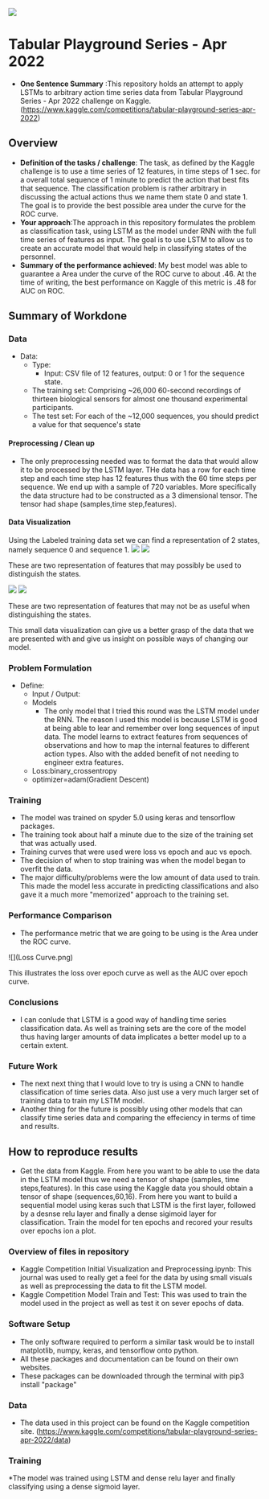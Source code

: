 ![](UTA-DataScience-Logo.png)

# Tabular Playground Series - Apr 2022

* **One Sentence Summary** :This repository holds an attempt to apply LSTMs to arbitrary action time series data from
Tabular Playground Series - Apr 2022 challenge on Kaggle. (https://www.kaggle.com/competitions/tabular-playground-series-apr-2022)


## Overview

  * **Definition of the tasks / challenge**:  The task, as defined by the Kaggle challenge is to use a time series of 12 features, in time steps of 1 sec. for a overall total sequence of 1 minute to predict the action that best fits that sequence. The classification problem is rather arbitrary in discussing the actual actions thus we name them state 0 and state 1. The goal is to provide the best possible area under the curve for the ROC curve.
  * **Your approach**:The approach in this repository formulates the problem as classification task, using LSTM as the model under RNN with the full time series of features as input. The goal is to use LSTM to allow us to create an accurate model that would help in classifying states of the personnel.
  * **Summary of the performance achieved**: My best model was able to guarantee a Area under the curve of the ROC curve to about .46.  At the time of writing, the best performance on Kaggle of this metric is .48 for AUC on ROC.

## Summary of Workdone

### Data

* Data:
  * Type: 
    * Input: CSV file of 12 features, output: 0 or 1 for the sequence state.
  * The training set: Comprising ~26,000 60-second recordings of thirteen biological sensors for almost one thousand experimental participants.
  * The test set: For each of the ~12,000 sequences, you should predict a value for that sequence's state
 
#### Preprocessing / Clean up

* The only preprocessing needed was to format the data that would allow it to be processed by the LSTM layer. THe data has a row for each time step and each time step has 12 features thus with the 60 time steps per sequence. We end up with a sample of 720 variables. More specifically the data structure had to be constructed as a 3 dimensional tensor. The tensor had shape (samples,time step,features).

#### Data Visualization

Using the Labeled training data set we can find a representation of 2 states, namely sequence 0 and sequence 1. 
![](Senor_12.png)
![](Sensor_02.png)



These are two representation of features that may possibly be used to distinguish the states.

![](Sensor_00.png)
![](Sensor_03.png)



These are two representation of features that may not be as useful when distinguishing the states.

This small data visualization can give us a better grasp of the data that we are presented with and give us insight on possible ways of changing our model.

### Problem Formulation

* Define:
  * Input / Output: 
  * Models
    * The only model that I tried this round was the LSTM model under the RNN. The reason I used this model is because LSTM is good at being able to lear and remember over long sequences of input data. The model learns to extract features from sequences of observations and how to map the internal features to different action types. Also with the added benefit of not needing to engineer extra features.
  * Loss:binary_crossentropy
  * optimizer=adam(Gradient Descent)

### Training
  * The model was trained on spyder 5.0 using keras and tensorflow packages.
  * The training took about half a minute due to the size of the training set that was actually used.
  * Training curves that were used were loss vs epoch and auc vs epoch.
  * The decision of when to stop training was when the model began to overfit the data.
  * The major difficulty/problems were the low amount of data used to train. This made the model less accurate in predicting classifications and also gave it a much more "memorized" approach to the training set.

### Performance Comparison

* The performance metric that we are going to be using is the Area under the ROC curve.

![](Loss Curve.png)

This illustrates the loss over epoch curve as well as the AUC over epoch curve.

### Conclusions

* I can conlude that LSTM is a good way of handling time series classification data. As well as training sets are the core of the model thus having larger amounts of data implicates a better model up to a certain extent.

### Future Work

* The next next thing that I would love to try is using a CNN to handle classification of time series data. Also just use a very much larger set of training data to train my LSTM model.
* Another thing for the future is possibly using other models that can classify time series data and comparing the effeciency in terms of time and results.

## How to reproduce results

* Get the data from Kaggle. From here you want to be able to use the data in the LSTM model thus we need a tensor of shape (samples, time steps,features). In this case using the Kaggle data you should obtain a tensor of shape (sequences,60,16). From here you want to build a sequential model using keras such that LSTM is the first layer, followed by a desnse relu layer and finally a dense sigimoid layer for classification. Train the model for ten epochs and recored your results over epochs ion a plot.


### Overview of files in repository

* Kaggle Competition Initial Visualization and Preprocessing.ipynb: This journal was used to really get a feel for the data by using small visuals as well as preprocessing the data to fit the LSTM model.
* Kaggle Competition Model Train and Test: This was used to train the model used in the project as well as test it on sever epochs of data.

### Software Setup
* The only software required to perform a similar task would be to install matplotlib, numpy, keras, and tensorflow onto python.
* All these packages and documentation can be found on their own websites.
* These packages can be downloaded through the terminal with pip3 install "package"

### Data

* The data used in this project can be found on the Kaggle competition site. (https://www.kaggle.com/competitions/tabular-playground-series-apr-2022/data)

### Training

*The model was trained using LSTM and dense relu layer and finally classifying using a dense sigmoid layer.









